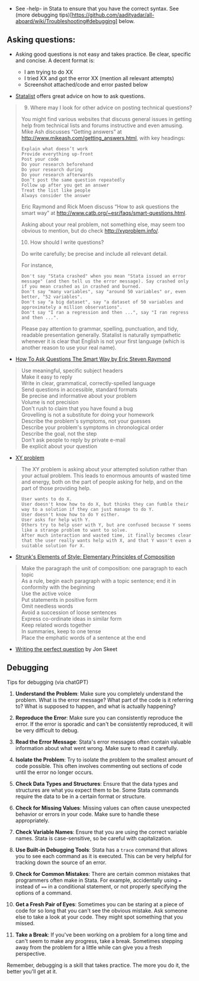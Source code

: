 * See -help- in Stata to ensure that you have the correct syntax. See (more debugging tips)[https://github.com/aadityadar/all-aboard/wiki/Troubleshooting#debugging] below.

## Asking questions:

* Asking good questions is not easy and takes practice. Be clear, specific and concise. A decent format is:  
  - I am trying to do XX  
  - I tried XX and got the error XX (mention all relevant attempts)  
  - Screenshot attached/code and error pasted below  

* [Statalist](https://www.statalist.org/forums/help#sources) offers great advice on how to ask questions. 

> 9. Where may I look for other advice on posting technical questions?
> 
> You might find various websites that discuss general issues in getting help from technical lists and forums instructive and even amusing. Mike Ash discusses “Getting answers” at http://www.mikeash.com/getting_answers.html, with key headings:
> 
>     Explain what doesn’t work
>     Provide everything up-front
>     Post your code
>     Do your research beforehand
>     Do your research during
>     Do your research afterwards
>     Don’t post the same question repeatedly
>     Follow up after you get an answer
>     Treat the list like people
>     Always consider the answer
> 
> Eric Raymond and Rick Moen discuss “How to ask questions the smart way” at http://www.catb.org/~esr/faqs/smart-questions.html.
> 
> Asking about your real problem, not something else, may seem too obvious to mention, but do check http://xyproblem.info/.
> 
> 10. How should I write questions?
> 
> Do write carefully; be precise and include all relevant detail.
> 
> For instance,
> 
>     Don't say "Stata crashed" when you mean "Stata issued an error message" (and then tell us the error message). Say crashed only if you mean crashed as in crashed and burned.
>     Don't say "many variables", say "around 50 variables" or, even better, "52 variables".
>     Don't say "a big dataset", say "a dataset of 50 variables and approximately a million observations".
>     Don't say "I ran a regression and then ...", say "I ran regress and then ...". 
> 
> Please pay attention to grammar, spelling, punctuation, and tidy, readable presentation generally. Statalist is naturally sympathetic whenever it is clear that English is not your first language (which is another reason to use your real name). 

* [How To Ask Questions The Smart Way by Eric Steven Raymond](http://www.catb.org/~esr/faqs/smart-questions.html)

> Use meaningful, specific subject headers  
> Make it easy to reply  
> Write in clear, grammatical, correctly-spelled language  
> Send questions in accessible, standard formats  
> Be precise and informative about your problem  
> Volume is not precision  
> Don't rush to claim that you have found a bug  
> Grovelling is not a substitute for doing your homework  
> Describe the problem's symptoms, not your guesses  
> Describe your problem's symptoms in chronological order  
> Describe the goal, not the step  
> Don't ask people to reply by private e-mail  
> Be explicit about your question  

* [XY problem](https://xyproblem.info/)

> The XY problem is asking about your attempted solution rather than your actual problem. This leads to enormous amounts of wasted time and energy, both on the part of people asking for help, and on the part of those providing help.
> 
>     User wants to do X.
>     User doesn't know how to do X, but thinks they can fumble their way to a solution if they can just manage to do Y.
>     User doesn't know how to do Y either.
>     User asks for help with Y.
>     Others try to help user with Y, but are confused because Y seems like a strange problem to want to solve.
>     After much interaction and wasted time, it finally becomes clear that the user really wants help with X, and that Y wasn't even a suitable solution for X.

* [Strunk's Elements of Style: Elementary Principles of Composition](https://www.bartleby.com/lit-hub/the-elements-of-style/)

>    Make the paragraph the unit of composition: one paragraph to each topic  
>    As a rule, begin each paragraph with a topic sentence; end it in conformity with the beginning  
>    Use the active voice  
>    Put statements in positive form  
>    Omit needless words  
>    Avoid a succession of loose sentences  
>    Express co-ordinate ideas in similar form  
>    Keep related words together  
>    In summaries, keep to one tense  
>    Place the emphatic words of a sentence at the end  

* [Writing the perfect question](https://codeblog.jonskeet.uk/2010/08/29/writing-the-perfect-question/) by Jon Skeet 

## Debugging

Tips for debugging (via chatGPT)

1. **Understand the Problem**: Make sure you completely understand the problem. What is the error message? What part of the code is it referring to? What is supposed to happen, and what is actually happening?

2. **Reproduce the Error**: Make sure you can consistently reproduce the error. If the error is sporadic and can't be consistently reproduced, it will be very difficult to debug.

3. **Read the Error Message**: Stata's error messages often contain valuable information about what went wrong. Make sure to read it carefully.

4. **Isolate the Problem**: Try to isolate the problem to the smallest amount of code possible. This often involves commenting out sections of code until the error no longer occurs.

5. **Check Data Types and Structures**: Ensure that the data types and structures are what you expect them to be. Some Stata commands require the data to be in a certain format or structure.

6. **Check for Missing Values**: Missing values can often cause unexpected behavior or errors in your code. Make sure to handle these appropriately.

7. **Check Variable Names**: Ensure that you are using the correct variable names. Stata is case-sensitive, so be careful with capitalization.

8. **Use Built-in Debugging Tools**: Stata has a `trace` command that allows you to see each command as it is executed. This can be very helpful for tracking down the source of an error.

9. **Check for Common Mistakes**: There are certain common mistakes that programmers often make in Stata. For example, accidentally using `=` instead of `==` in a conditional statement, or not properly specifying the options of a command.

10. **Get a Fresh Pair of Eyes**: Sometimes you can be staring at a piece of code for so long that you can't see the obvious mistake. Ask someone else to take a look at your code. They might spot something that you missed.

11. **Take a Break**: If you've been working on a problem for a long time and can't seem to make any progress, take a break. Sometimes stepping away from the problem for a little while can give you a fresh perspective.

Remember, debugging is a skill that takes practice. The more you do it, the better you'll get at it.